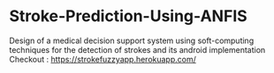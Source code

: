# Stroke-Prediction-Using-ANFIS
Design of a medical decision support system using soft-computing techniques for the detection of strokes and its android implementation
Checkout : https://strokefuzzyapp.herokuapp.com/
